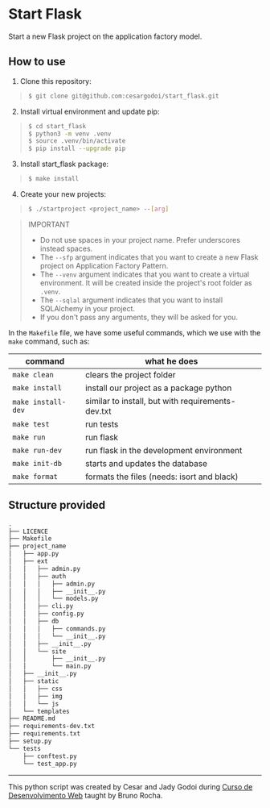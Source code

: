 # Start Flask
Start a new Flask project on the application factory model.      

## How to use
1. Clone this repository: 
> ~~~sh
> $ git clone git@github.com:cesargodoi/start_flask.git
> ~~~
2. Install virtual environment and update pip:
> ~~~sh
> $ cd start_flask
> $ python3 -m venv .venv
> $ source .venv/bin/activate
> $ pip install --upgrade pip
> ~~~
3. Install start_flask package:
> ~~~sh
> $ make install
> ~~~
4. Create your new projects:
> ~~~sh
> $ ./startproject <project_name> --[arg]
> ~~~

> IMPORTANT
> - Do not use spaces in your project name.  Prefer underscores instead spaces.
> - The `--sfp` argument indicates that you want to create a new Flask project on Application Factory Pattern.
> - The `--venv` argument indicates that you want to create a virtual environment.  It will be created inside the project's root folder as `.venv`.
> - The `--sqlal` argument indicates that you want to install SQLAlchemy in your project.
> - If you don't pass any arguments, they will be asked for you.   
   

In the `Makefile` file, we have some useful commands, which we use with the `make` command, such as:   

| **command**        | **what he does**                                  |
|--------------------|---------------------------------------------------|
| `make clean`       | clears the project folder                         |
| `make install`     | install our project as a package python           |
| `make install-dev` | similar to install, but with requirements-dev.txt |
| `make test`        | run tests                                         |
| `make run`         | run flask                                         |
| `make run-dev`     | run flask in the development environment          |
| `make init-db`     | starts and updates the database                   |
| `make format`      | formats the files (needs: isort and black)        |


## Structure provided
~~~bash
.
├── LICENCE
├── Makefile
├── project_name
│   ├── app.py
│   ├── ext
│   │   ├── admin.py
│   │   ├── auth
│   │   │   ├── admin.py
│   │   │   ├── __init__.py
│   │   │   └── models.py
│   │   ├── cli.py
│   │   ├── config.py
│   │   ├── db
│   │   │   ├── commands.py
│   │   │   └── __init__.py
│   │   ├── __init__.py
│   │   └── site
│   │       ├── __init__.py
│   │       └── main.py
│   ├── __init__.py
│   ├── static
│   │   ├── css
│   │   ├── img
│   │   └── js
│   └── templates
├── README.md
├── requirements-dev.txt
├── requirements.txt
├── setup.py
└── tests
    ├── conftest.py
    └── test_app.py
~~~

---

This python script was created by Cesar and Jady Godoi during [Curso de Desenvolvimento Web](http://skip.gg/curso-flask-codeshow) taught by Bruno Rocha.
